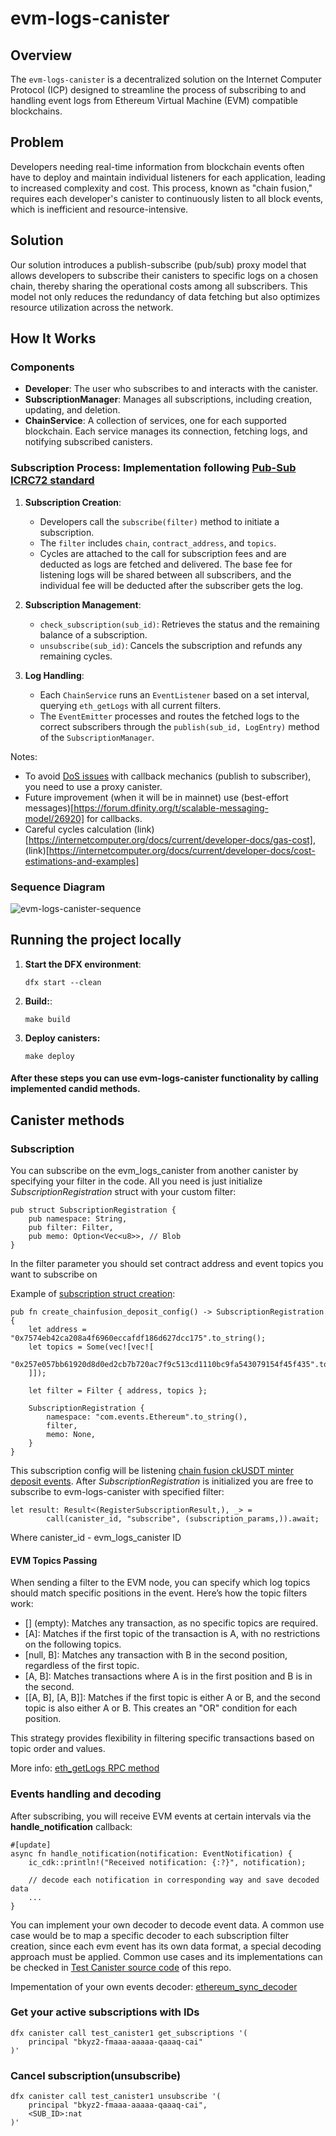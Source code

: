 # evm-logs-canister

## Overview

The `evm-logs-canister` is a decentralized solution on the Internet Computer Protocol (ICP) designed to streamline the process of subscribing to and handling event logs from Ethereum Virtual Machine (EVM) compatible blockchains.

## Problem

Developers needing real-time information from blockchain events often have to deploy and maintain individual listeners for each application, leading to increased complexity and cost. This process, known as "chain fusion," requires each developer's canister to continuously listen to all block events, which is inefficient and resource-intensive.

## Solution

Our solution introduces a publish-subscribe (pub/sub) proxy model that allows developers to subscribe their canisters to specific logs on a chosen chain, thereby sharing the operational costs among all subscribers. This model not only reduces the redundancy of data fetching but also optimizes resource utilization across the network.

## How It Works

### Components
- **Developer**: The user who subscribes to and interacts with the canister.
- **SubscriptionManager**: Manages all subscriptions, including creation, updating, and deletion.
- **ChainService**: A collection of services, one for each supported blockchain. Each service manages its connection, fetching logs, and notifying subscribed canisters.

### Subscription Process: Implementation following [Pub-Sub ICRC72 standard](https://github.com/icdevs/ICEventsWG/blob/main/Meetings/20240529/icrc72draft.md)
1. **Subscription Creation**:
   - Developers call the `subscribe(filter)` method to initiate a subscription.
   - The `filter` includes `chain`, `contract_address`, and `topics`.
   - Cycles are attached to the call for subscription fees and are deducted as logs are fetched and delivered. The base fee for listening logs will be shared between all subscribers, and the individual fee will be deducted after the subscriber gets the log. 

2. **Subscription Management**:
   - `check_subscription(sub_id)`: Retrieves the status and the remaining balance of a subscription.
   - `unsubscribe(sub_id)`: Cancels the subscription and refunds any remaining cycles.

3. **Log Handling**:
   - Each `ChainService` runs an `EventListener` based on a set interval, querying `eth_getLogs` with all current filters.
   - The `EventEmitter` processes and routes the fetched logs to the correct subscribers through the `publish(sub_id, LogEntry)` method of the `SubscriptionManager`.

Notes: 
- To avoid [DoS issues](https://internetcomputer.org/docs/current/developer-docs/security/security-best-practices/inter-canister-calls#be-aware-of-the-risks-involved-in-calling-untrustworthy-canisters) with callback mechanics (publish to subscriber), you need to use a proxy canister.
- Future improvement (when it will be in mainnet) use (best-effort messages)[https://forum.dfinity.org/t/scalable-messaging-model/26920] for callbacks.
- Careful cycles calculation (link)[https://internetcomputer.org/docs/current/developer-docs/gas-cost], (link)[https://internetcomputer.org/docs/current/developer-docs/cost-estimations-and-examples] 

### Sequence Diagram
![evm-logs-canister-sequence](https://github.com/user-attachments/assets/5e1460ba-e8ff-4416-831c-4e0eb2b57617)

## Running the project locally

1. **Start the DFX environment**:
   
   ```
   dfx start --clean
   ```
   
2. **Build:**:
   ```
   make build
   ```
3. **Deploy canisters:**
   ```
   make deploy
   ```
   
#### After these steps you can use evm-logs-canister functionality by calling implemented candid methods.


## Canister methods

### Subscription

You can subscribe on the evm_logs_canister from another canister by specifying your filter in the code. 
All you need is just initialize *SubscriptionRegistration* struct with your custom filter:

```
pub struct SubscriptionRegistration {
    pub namespace: String,
    pub filter: Filter,
    pub memo: Option<Vec<u8>>, // Blob
}
```
In the filter parameter you should set contract address and event topics you want to subscribe on

Example of [subscription struct creation](https://github.com/orally-network/evm-logs-canister/blob/7c042a5b776eb8037891c084f936aaa730694545/src/canister_testing/test_canister1/src/utils.rs#L93):

```
pub fn create_chainfusion_deposit_config() -> SubscriptionRegistration {
    let address = "0x7574eb42ca208a4f6960eccafdf186d627dcc175".to_string();
    let topics = Some(vec![vec![
        "0x257e057bb61920d8d0ed2cb7b720ac7f9c513cd1110bc9fa543079154f45f435".to_string(),
    ]]);

    let filter = Filter { address, topics };

    SubscriptionRegistration {
        namespace: "com.events.Ethereum".to_string(),
        filter,
        memo: None,
    }
}
```
This subscription config will be listening [chain fusion ckUSDT minter deposit events](https://etherscan.io/tx/0xb358914900ae855dc283bdba8c2de1f2a02f1b9610c35f0ec49f71c60465f104#eventlog#165).
After *SubscriptionRegistration* is initialized you are free to subscribe to evm-logs-canister with specified filter:
```
let result: Result<(RegisterSubscriptionResult,), _> =
        call(canister_id, "subscribe", (subscription_params,)).await;
```
Where canister_id - evm_logs_canister ID

####  EVM Topics Passing
When sending a filter to the EVM node, you can specify which log topics should match specific positions in the event. Here’s how the topic filters work:

- [] (empty): Matches any transaction, as no specific topics are required.
- [A]: Matches if the first topic of the transaction is A, with no restrictions on the following topics.
- [null, B]: Matches any transaction with B in the second position, regardless of the first topic.
- [A, B]: Matches transactions where A is in the first position and B is in the second.
- [[A, B], [A, B]]: Matches if the first topic is either A or B, and the second topic is also either A or B. This creates an "OR" condition for each position.

This strategy provides flexibility in filtering specific transactions based on topic order and values.

More info: [eth_getLogs RPC method](https://docs.alchemy.com/docs/deep-dive-into-eth_getlogs) 
### Events handling and decoding
After subscribing, you will receive EVM events at certain intervals via the **handle_notification** callback:
```
#[update]
async fn handle_notification(notification: EventNotification) {
    ic_cdk::println!("Received notification: {:?}", notification);

    // decode each notification in corresponding way and save decoded data
    ...
}
```
You can implement your own decoder 
to decode event data. A common use case would be to map a specific decoder to each subscription filter
creation, since each evm event has its own data format, a special decoding approach must be applied.
Common use cases and its implementations can be checked in [Test Canister source code](https://github.com/orally-network/evm-logs-canister/tree/7c042a5b776eb8037891c084f936aaa730694545/src/canister_testing/test_canister1) of this repo. 

Impementation of your own events decoder: [ethereum_sync_decoder](https://github.com/orally-network/evm-logs-canister/blob/7c042a5b776eb8037891c084f936aaa730694545/src/canister_testing/test_canister1/src/decoders.rs#L33)

### Get your active subscriptions with IDs

```
dfx canister call test_canister1 get_subscriptions '(
    principal "bkyz2-fmaaa-aaaaa-qaaaq-cai"
)' 
```

### Cancel subscription(unsubscribe)


```
dfx canister call test_canister1 unsubscribe '(
    principal "bkyz2-fmaaa-aaaaa-qaaaq-cai",
    <SUB_ID>:nat
)'
```